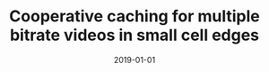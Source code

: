 ---
title: "Cooperative caching for multiple bitrate videos in small cell edges"
authors:
- Zhizhao Qu
- Baoliu Ye
- Bin Tang
- Song Guo
- Sanglu Lu
- Zhuang, Weihua

date: "2019-01-01"
doi: ""

# Publication type.
# 1 = Conference paper; 2 = Journal article;
# 3 = Preprint Paper; 4 = Report; 5 = Book; 6 = Book section;
# 7 = Thesis; 8 = Patent
publication_types: ["2"]

# Publication name and optional abbreviated publication name.
publication: "*IEEE Transactions on Mobile Computing*"
publication_short: "TMC"

url_pdf: https://ieeexplore.ieee.org/abstract/document/8618417
# url_code: ''
# url_dataset: ''
# url_poster: ''
# url_project: ''
# url_slides: ''
# url_video: ''

---